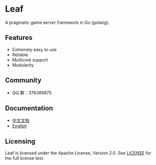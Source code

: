 Leaf
====
A pragmatic game server framework in Go (golang).

Features
---------

* Extremely easy to use
* Reliable
* Multicore support
* Modularity

Community
---------

* QQ 群：376389675

Documentation
---------

* [中文文档](https://framework/blob/master/TUTORIAL_ZH.md)
* [English](https://framework/blob/master/TUTORIAL_EN.md)

Licensing
---------

Leaf is licensed under the Apache License, Version 2.0. See [LICENSE](https://framework/blob/master/LICENSE) for the full license text.
